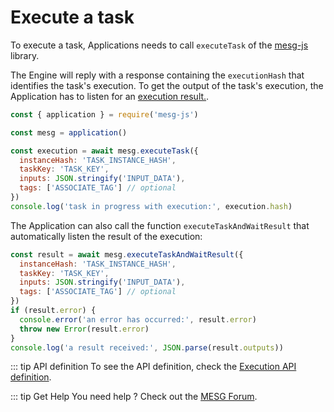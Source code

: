 # Execute a task

To execute a task, Applications needs to call `executeTask` of the [mesg-js](https://github.com/mesg-foundation/mesg-js) library.

The Engine will reply with a response containing the `executionHash` that identifies the task's execution. To get the output of the task's execution, the Application has to listen for an [execution result.](./listen-for-results.md).

```javascript
const { application } = require('mesg-js')

const mesg = application()

const execution = await mesg.executeTask({
  instanceHash: 'TASK_INSTANCE_HASH',
  taskKey: 'TASK_KEY',
  inputs: JSON.stringify('INPUT_DATA'),
  tags: ['ASSOCIATE_TAG'] // optional
})
console.log('task in progress with execution:', execution.hash)
```

The Application can also call the function `executeTaskAndWaitResult` that automatically listen the result of the execution:


```javascript
const result = await mesg.executeTaskAndWaitResult({
  instanceHash: 'TASK_INSTANCE_HASH',
  taskKey: 'TASK_KEY',
  inputs: JSON.stringify('INPUT_DATA'),
  tags: ['ASSOCIATE_TAG'] // optional
})
if (result.error) {
  console.error('an error has occurred:', result.error)
  throw new Error(result.error)
}
console.log('a result received:', JSON.parse(result.outputs))
```

::: tip API definition
To see the API definition, check the [Execution API definition](../../api/execution.md).

::: tip Get Help
You need help ? Check out the <a href="https://forum.mesg.com" target="_blank">MESG Forum</a>.
